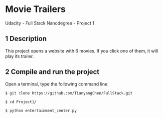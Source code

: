 # Movie Trailers
Udacity - Full Stack Nanodegree - Project 1

## 1 Description

This project opens a website with 6 movies. If you click one of them, it will play its trailer.

## 2 Compile and run the project

Open a terminal, type the following command line:

`$ git clone https://github.com/TianyangChen/FullStack.git`

`$ cd Project1/`

`$ python entertainment_center.py`